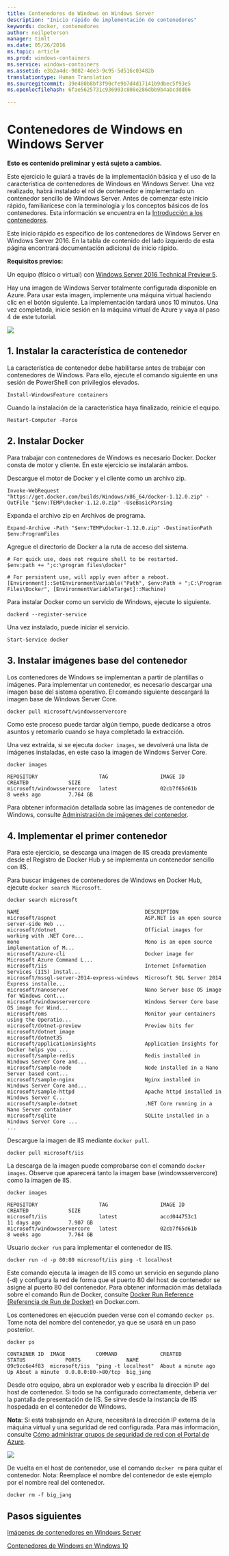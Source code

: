 ```yaml
---
title: Contenedores de Windows en Windows Server
description: "Inicio rápido de implementación de contenedores"
keywords: docker, contenedores
author: neilpeterson
manager: timlt
ms.date: 05/26/2016
ms.topic: article
ms.prod: windows-containers
ms.service: windows-containers
ms.assetid: e3b2a4dc-9082-4de3-9c95-5d516c03482b
translationtype: Human Translation
ms.sourcegitcommit: 39e480b8bf3f90cfe9b7d4d17141b9dbec5f93e5
ms.openlocfilehash: 6fae5625731c936903c808e286dbb9b4abcddd06

---
```


# Contenedores de Windows en Windows Server

**Esto es contenido preliminar y está sujeto a cambios.**

Este ejercicio le guiará a través de la implementación básica y el uso de la característica de contenedores de Windows en Windows Server. Una vez realizado, habrá instalado el rol de contenedor e implementado un contenedor sencillo de Windows Server. Antes de comenzar este inicio rápido, familiarícese con la terminología y los conceptos básicos de los contenedores. Esta información se encuentra en la [Introducción a los contenedores](./quick_start.md).

Este inicio rápido es específico de los contenedores de Windows Server en Windows Server 2016. En la tabla de contenido del lado izquierdo de esta página encontrará documentación adicional de inicio rápido.

**Requisitos previos:**

Un equipo (físico o virtual) con [Windows Server 2016 Technical Preview 5](https://www.microsoft.com/en-us/evalcenter/evaluate-windows-server-technical-preview).

Hay una imagen de Windows Server totalmente configurada disponible en Azure. Para usar esta imagen, implemente una máquina virtual haciendo clic en el botón siguiente. La implementación tardará unos 10 minutos. Una vez completada, inicie sesión en la máquina virtual de Azure y vaya al paso 4 de este tutorial. 

<a href="https://portal.azure.com/#create/Microsoft.Template/uri/https%3A%2F%2Fraw.githubusercontent.com%2FMicrosoft%2FVirtualization-Documentation%2Fmaster%2Fwindows-server-container-tools%2Fcontainers-azure-template%2Fazuredeploy.json" target="_blank">
    <img src="http://azuredeploy.net/deploybutton.png"/>
</a>

## 1. Instalar la característica de contenedor

La característica de contenedor debe habilitarse antes de trabajar con contenedores de Windows. Para ello, ejecute el comando siguiente en una sesión de PowerShell con privilegios elevados.

```none
Install-WindowsFeature containers
```

Cuando la instalación de la característica haya finalizado, reinicie el equipo.

```none
Restart-Computer -Force
```

## 2. Instalar Docker

Para trabajar con contenedores de Windows es necesario Docker. Docker consta de motor y cliente. En este ejercicio se instalarán ambos.

Descargue el motor de Docker y el cliente como un archivo zip.

```none
Invoke-WebRequest "https://get.docker.com/builds/Windows/x86_64/docker-1.12.0.zip" -OutFile "$env:TEMP\docker-1.12.0.zip" -UseBasicParsing
```

Expanda el archivo zip en Archivos de programa.

```none
Expand-Archive -Path "$env:TEMP\docker-1.12.0.zip" -DestinationPath $env:ProgramFiles
```

Agregue el directorio de Docker a la ruta de acceso del sistema.

```none
# For quick use, does not require shell to be restarted.
$env:path += ";c:\program files\docker"

# For persistent use, will apply even after a reboot. 
[Environment]::SetEnvironmentVariable("Path", $env:Path + ";C:\Program Files\Docker", [EnvironmentVariableTarget]::Machine)
```

Para instalar Docker como un servicio de Windows, ejecute lo siguiente.

```none
dockerd --register-service
```

Una vez instalado, puede iniciar el servicio.

```none
Start-Service docker
```

## 3. Instalar imágenes base del contenedor

Los contenedores de Windows se implementan a partir de plantillas o imágenes. Para implementar un contenedor, es necesario descargar una imagen base del sistema operativo. El comando siguiente descargará la imagen base de Windows Server Core.

```none
docker pull microsoft/windowsservercore
```

Como este proceso puede tardar algún tiempo, puede dedicarse a otros asuntos y retomarlo cuando se haya completado la extracción.

Una vez extraída, si se ejecuta `docker images`, se devolverá una lista de imágenes instaladas, en este caso la imagen de Windows Server Core.

```none
docker images

REPOSITORY                    TAG                 IMAGE ID            CREATED             SIZE
microsoft/windowsservercore   latest              02cb7f65d61b        8 weeks ago         7.764 GB
```

Para obtener información detallada sobre las imágenes de contenedor de Windows, consulte [Administración de imágenes del contenedor](../management/manage_images.md).

## 4. Implementar el primer contenedor

Para este ejercicio, se descarga una imagen de IIS creada previamente desde el Registro de Docker Hub y se implementa un contenedor sencillo con IIS.  

Para buscar imágenes de contenedores de Windows en Docker Hub, ejecute `docker search Microsoft`.  

```none
docker search microsoft

NAME                                         DESCRIPTION
microsoft/aspnet                             ASP.NET is an open source server-side Web ...
microsoft/dotnet                             Official images for working with .NET Core...
mono                                         Mono is an open source implementation of M...
microsoft/azure-cli                          Docker image for Microsoft Azure Command L...
microsoft/iis                                Internet Information Services (IIS) instal...
microsoft/mssql-server-2014-express-windows  Microsoft SQL Server 2014 Express installe...
microsoft/nanoserver                         Nano Server base OS image for Windows cont...
microsoft/windowsservercore                  Windows Server Core base OS image for Wind...
microsoft/oms                                Monitor your containers using the Operatio...
microsoft/dotnet-preview                     Preview bits for microsoft/dotnet image
microsoft/dotnet35
microsoft/applicationinsights                Application Insights for Docker helps you ...
microsoft/sample-redis                       Redis installed in Windows Server Core and...
microsoft/sample-node                        Node installed in a Nano Server based cont...
microsoft/sample-nginx                       Nginx installed in Windows Server Core and...
microsoft/sample-httpd                       Apache httpd installed in Windows Server C...
microsoft/sample-dotnet                      .NET Core running in a Nano Server container
microsoft/sqlite                             SQLite installed in a Windows Server Core ...
...
```

Descargue la imagen de IIS mediante `docker pull`.  

```none
docker pull microsoft/iis
```

La descarga de la imagen puede comprobarse con el comando `docker images`. Observe que aparecerá tanto la imagen base (windowsservercore) como la imagen de IIS.

```none
docker images

REPOSITORY                    TAG                 IMAGE ID            CREATED             SIZE
microsoft/iis                 latest              accd044753c1        11 days ago         7.907 GB
microsoft/windowsservercore   latest              02cb7f65d61b        8 weeks ago         7.764 GB
```

Usuario `docker run` para implementar el contenedor de IIS.

```none
docker run -d -p 80:80 microsoft/iis ping -t localhost
```

Este comando ejecuta la imagen de IIS como un servicio en segundo plano (-d) y configura la red de forma que el puerto 80 del host de contenedor se asigne al puerto 80 del contenedor.
Para obtener información más detallada sobre el comando Run de Docker, consulte [Docker Run Reference (Referencia de Run de Docker)]( https://docs.docker.com/engine/reference/run/) en Docker.com.


Los contenedores en ejecución pueden verse con el comando `docker ps`. Tome nota del nombre del contenedor, ya que se usará en un paso posterior.

```none
docker ps

CONTAINER ID  IMAGE          COMMAND              CREATED             STATUS             PORTS               NAME
09c9cc6e4f83  microsoft/iis  "ping -t localhost"  About a minute ago  Up About a minute  0.0.0.0:80->80/tcp  big_jang
```

Desde otro equipo, abra un explorador web y escriba la dirección IP del host de contenedor. Si todo se ha configurado correctamente, debería ver la pantalla de presentación de IIS. Se sirve desde la instancia de IIS hospedada en el contenedor de Windows.

**Nota**: Si está trabajando en Azure, necesitará la dirección IP externa de la máquina virtual y una seguridad de red configurada. Para más información, consulte [Cómo administrar grupos de seguridad de red con el Portal de Azure]( https://azure.microsoft.com/en-us/documentation/articles/virtual-networks-create-nsg-arm-pportal/#create-rules-in-an-existing-nsg).

![](media/iis1.png)

De vuelta en el host de contenedor, use el comando `docker rm` para quitar el contenedor. Nota: Reemplace el nombre del contenedor de este ejemplo por el nombre real del contenedor.

```none
docker rm -f big_jang
```
## Pasos siguientes

[Imágenes de contenedores en Windows Server](./quick_start_images.md)

[Contenedores de Windows en Windows 10](./quick_start_windows_10.md)



<!--HONumber=Aug16_HO4-->


